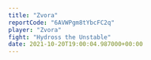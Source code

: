 ```yaml
---
title: "Zvora"
reportCode: "6AVWPgm8tYbcFC2q"
player: "Zvora"
fight: "Hydross the Unstable"
date: 2021-10-20T19:00:04.987000+00:00
---
```

